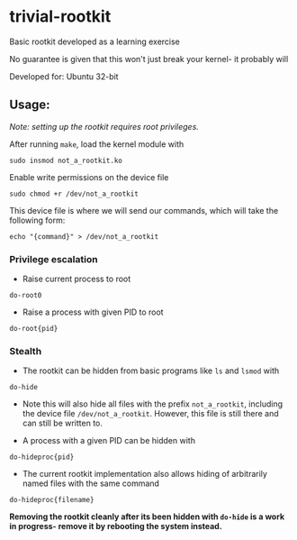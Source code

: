 # trivial-rootkit
Basic rootkit developed as a learning exercise

No guarantee is given that this won't just break your kernel- it probably will

Developed for: Ubuntu 32-bit 


## Usage:

*Note: setting up the rootkit requires root privileges.*

After running ```make```, load the kernel module with

```sudo insmod not_a_rootkit.ko```

Enable write permissions on the device file 

```sudo chmod +r /dev/not_a_rootkit```

This device file is where we will send our commands, which will take the following form:

```echo "{command}" > /dev/not_a_rootkit```


### Privilege escalation

* Raise current process to root

```do-root0```

* Raise a process with given PID to root

```do-root{pid}```


### Stealth

* The rootkit can be hidden from basic programs like ```ls``` and ```lsmod``` with

```do-hide```

* Note this will also hide all files with the prefix ```not_a_rootkit```, including the device file ```/dev/not_a_rootkit```. However, this file is still there and can still be written to.

* A process with a given PID can be hidden with 

```do-hideproc{pid}```

* The current rootkit implementation also allows hiding of arbitrarily named files with the same command

```do-hideproc{filename}```


**Removing the rootkit cleanly after its been hidden with ```do-hide``` is a work in progress- remove it by rebooting the system instead.**
